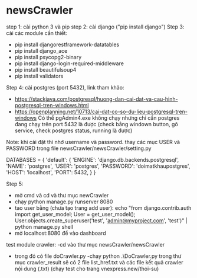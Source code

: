 # newsCrawler

step 1: cài python 3 và pip
step 2: cài django ("pip install django")
Step 3: cài các module cần thiết:
  - pip install djangorestframework-datatables
  - pip install django_ace
  - pip install psycopg2-binary
  - pip install django-login-required-middleware
  - pip install beautifulsoup4
  - pip install validators
  
Step 4: cài postgres (port 5432), link tham khảo:
- https://stackjava.com/postgresql/huong-dan-cai-dat-va-cau-hinh-postgresql-tren-windows.html
- https://openplanning.net/10713/cai-dat-co-so-du-lieu-postgresql-tren-windows
Có thể pgAdmin4.exe không chạy nhưng chỉ cần postgres đang chạy trên port 5432 là được (check bằng windown button, gõ service, check postgres status, running là được)

Note: khi cài đặt thì nhớ username và password. thay các mục USER và PASSWORD trong file newsCrawler/newsCrawler/setting.py

DATABASES = {
    'default': {
        'ENGINE': 'django.db.backends.postgresql',
        'NAME': 'postgres',
        'USER': 'postgres',
        'PASSWORD': 'doimatkhaupostgres',
        'HOST': 'localhost',
        'PORT': 5432,
    }
}


Step 5:
  - mở cmd và cd và thư mục newCrawler
  - chạy python manage.py runserver 8080
  - tao user bằng (chưa tạo trang add user): echo "from django.contrib.auth import get_user_model; User = get_user_model(); User.objects.create_superuser('test', 'admin@myproject.com', 'test')" 
| python manage.py shell
  - mở localhost:8080 để vào dashboard

test module crawler:
 -cd vào thư mục newsCrawler/newsCrawler
 - trong đó có file doCrawler.py
 -chạy python .\DoCrawler.py trong thư mục crawler_result sẽ có 2 file list_href.txt và các file kết quả crawler nội dung (.txt) (chạy test cho trang vnexpress.new/thoi-su)
